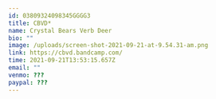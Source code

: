 ```yaml
---
id: 03809324098345GGGG3
title: CBVD*
name: Crystal Bears Verb Deer
bio: ""
image: /uploads/screen-shot-2021-09-21-at-9.54.31-am.png
link: https://cbvd.bandcamp.com/
time: 2021-09-21T13:53:15.657Z
email: ""
venmo: ???
paypal: ???
---
```

